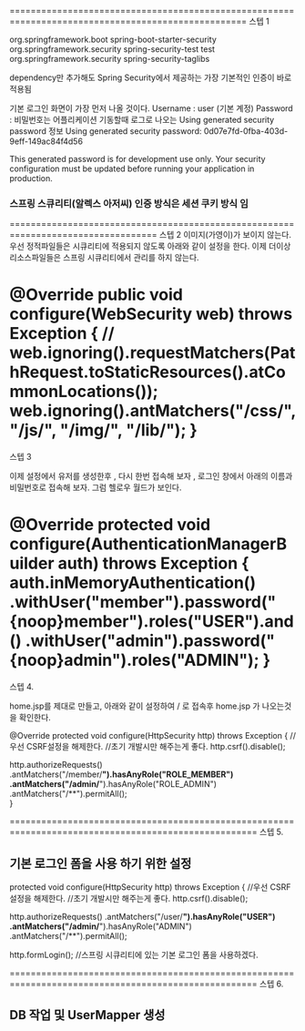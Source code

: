 ===================================================================================================
스텝 1

   <!-- 스프링 시큐리티 라이브러리 -->
   <dependency>
	   <groupId>org.springframework.boot</groupId>
	   <artifactId>spring-boot-starter-security</artifactId>
   </dependency>
   <dependency>
	   <groupId>org.springframework.security</groupId>
   	   <artifactId>spring-security-test</artifactId>
	   <scope>test</scope>
   </dependency>
   <!-- 스프링 부트에서는  jsp 태그를 지원 하지 않기 때문에 직접 입력 해야야함 -->
   <dependency>
	   <groupId>org.springframework.security</groupId>
	   <artifactId>spring-security-taglibs</artifactId>
   </dependency>
		

dependency만 추가해도 Spring Security에서 제공하는 가장 기본적인 인증이 바로 적용됨

기본 로그인 화면이 가장 먼저 나올 것이다.
Username : user (기본 계정)
Password : 비밀번호는 어플리케이션 기동할때 로그로 나오는 Using generated security password 정보
Using generated security password: 0d07e7fd-0fba-403d-9eff-149ac84f4d56

This generated password is for development use only. Your security configuration must be updated before running your application in production.

### 스프링 스큐리티(알렉스 아저씨) 인증 방식은 세션 쿠키 방식 임

==================================================================================
스텝 2
   이미지(가영이)가 보이지 않는다.
   우선 정적파일들은 시큐리티에 적용되지 않도록 아래와 같이 설정을 한다.
   이제 더이상 리소스파일들은 스프링 시큐리티에서 관리를 하지 않는다.   

   @Override
   public void configure(WebSecurity web) throws Exception {
      // web.ignoring().requestMatchers(PathRequest.toStaticResources().atCommonLocations());
      web.ignoring().antMatchers("/css/**", "/js/**", "/img/**", "/lib/**");
   }
=====================================================================================================
스텝 3

이제 설정에서 유저를 생성한후 , 다시 한번 접속해 보자 , 로그인 창에서 아래의 이름과 비밀번호로 접속해 보자. 그럼 헬로우 월드가 보인다.
   
   @Override
   protected void configure(AuthenticationManagerBuilder auth) throws Exception {
       auth.inMemoryAuthentication()
               .withUser("member").password("{noop}member").roles("USER").and()
               .withUser("admin").password("{noop}admin").roles("ADMIN");
   }
=====================================================================================================
스텝 4.

home.jsp를 제대로 만들고, 아래와 같이 설정하여 / 로 접속후 home.jsp 가 나오는것을 확인한다.

   @Override
   protected void configure(HttpSecurity http) throws Exception {
      //우선 CSRF설정을 해제한다.
      //초기 개발시만 해주는게 좋다.
      http.csrf().disable();
      
   http.authorizeRequests()
      .antMatchers("/member/**").hasAnyRole("ROLE_MEMBER") 
      .antMatchers("/admin/**").hasAnyRole("ROLE_ADMIN")
      .antMatchers("/**").permitAll();      
   }
   
=====================================================================================================
스텝 5.

## 기본 로그인 폼을 사용 하기 위한 설정
   protected void configure(HttpSecurity http) throws Exception {
      //우선 CSRF설정을 해제한다.
      //초기 개발시만 해주는게 좋다.
      http.csrf().disable();
      
   http.authorizeRequests()
   	.antMatchers("/user/**").hasAnyRole("USER") 
    .antMatchers("/admin/**").hasAnyRole("ADMIN")
    .antMatchers("/**").permitAll();
      
   http.formLogin(); //스프링 시큐리티에 있는 기본 로그인 폼을 사용하겠다.

=====================================================================================================
스텝 6.

## DB 작업 및 UserMapper 생성






